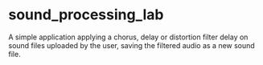 # sound_processing_lab
A simple application applying a chorus, delay or distortion filter delay on sound files uploaded by the user, saving the filtered audio as a new sound file.
